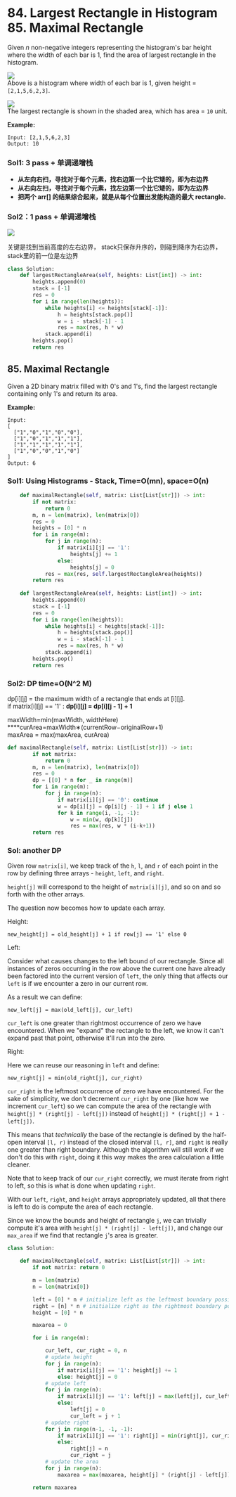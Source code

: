 # 84. Largest Rectangle in Histogram 85. Maximal Rectangle

Given _n_ non-negative integers representing the histogram's bar height where the width of each bar is 1, find the area of largest rectangle in the histogram.

![](https://assets.leetcode.com/uploads/2018/10/12/histogram.png)  
Above is a histogram where width of each bar is 1, given height = `[2,1,5,6,2,3]`.

![](https://assets.leetcode.com/uploads/2018/10/12/histogram_area.png)  
The largest rectangle is shown in the shaded area, which has area = `10` unit.

**Example:**

```text
Input: [2,1,5,6,2,3]
Output: 10
```

### Sol1: 3 pass + 单调递增栈

* **从左向右扫，寻找对于每个元素，找右边第一个比它矮的，即为右边界**
* **从右向左扫，寻找对于每个元素，找左边第一个比它矮的，即为左边界**
* **把两个 arr\[\] 的结果综合起来，就是从每个位置出发能构造的最大 rectangle.**

### **Sol2：1 pass** + 单调递增栈

![](../.gitbook/assets/image%20%2822%29.png)

关键是找到当前高度的左右边界， stack只保存升序的，则碰到降序为右边界，stack里的前一位是左边界

```python
class Solution:
    def largestRectangleArea(self, heights: List[int]) -> int:
        heights.append(0)
        stack = [-1]
        res = 0
        for i in range(len(heights)):
            while heights[i] <= heights[stack[-1]]:
                h = heights[stack.pop()]
                w = i - stack[-1] - 1
                res = max(res, h * w)
            stack.append(i)
        heights.pop()
        return res
```

## 85. Maximal Rectangle

Given a 2D binary matrix filled with 0's and 1's, find the largest rectangle containing only 1's and return its area.

**Example:**

```text
Input:
[
  ["1","0","1","0","0"],
  ["1","0","1","1","1"],
  ["1","1","1","1","1"],
  ["1","0","0","1","0"]
]
Output: 6
```

### Sol1: **Using Histograms - Stack, Time=O\(mn\), space=O\(n\)**

```python
    def maximalRectangle(self, matrix: List[List[str]]) -> int:
        if not matrix:
            return 0
        m, n = len(matrix), len(matrix[0])
        res = 0
        heights = [0] * n
        for i in range(m):
            for j in range(n):
                if matrix[i][j] == '1':
                    heights[j] += 1
                else:
                    heights[j] = 0
            res = max(res, self.largestRectangleArea(heights))
        return res  
        
    def largestRectangleArea(self, heights: List[int]) -> int:
        heights.append(0)
        stack = [-1]
        res = 0
        for i in range(len(heights)):
            while heights[i] < heights[stack[-1]]:
                h = heights[stack.pop()]
                w = i - stack[-1] - 1
                res = max(res, h * w)
            stack.append(i)
        heights.pop()
        return res
```

### Sol2: DP time=O\(N^2 M\)

dp\[i\]\[j\] = the maximum width of a rectangle that ends at \[i\]\[j\].  
if matrix\[i\]\[j\] == '1' :  **dp\[i\]\[j\] = dp\[i\]\[j - 1\] + 1** 

maxWidth=min\(maxWidth, widthHere\)  
****curArea=maxWidth∗\(currentRow−originalRow+1\)  
maxArea = max\(maxArea, curArea\)

```python
def maximalRectangle(self, matrix: List[List[str]]) -> int:
        if not matrix:
            return 0
        m, n = len(matrix), len(matrix[0])
        res = 0
        dp = [[0] * n for _ in range(m)]
        for i in range(m):
            for j in range(n):
                if matrix[i][j] == '0': continue
                w = dp[i][j] = dp[i][j - 1] + 1 if j else 1
                for k in range(i, -1, -1):
                    w = min(w, dp[k][j])
                    res = max(res, w * (i-k+1))
        return res
```

### Sol: another DP

Given row `matrix[i]`, we keep track of the `h`, `l`, and `r` of each point in the row by defining three arrays - `height`, `left`, and `right`.

`height[j]` will correspond to the height of `matrix[i][j]`, and so on and so forth with the other arrays.

The question now becomes how to update each array.

Height:

```text
new_height[j] = old_height[j] + 1 if row[j] == '1' else 0
```

Left:

Consider what causes changes to the left bound of our rectangle. Since all instances of zeros occurring in the row above the current one have already been factored into the current version of `left`, the only thing that affects our `left` is if we encounter a zero in our current row.

As a result we can define:

```text
new_left[j] = max(old_left[j], cur_left)
```

`cur_left` is one greater than rightmost occurrence of zero we have encountered. When we "expand" the rectangle to the left, we know it can't expand past that point, otherwise it'll run into the zero.

Right:

Here we can reuse our reasoning in `left` and define:

```text
new_right[j] = min(old_right[j], cur_right)
```

`cur_right` is the leftmost occurrence of zero we have encountered. For the sake of simplicity, we don't decrement `cur_right` by one \(like how we increment `cur_left`\) so we can compute the area of the rectangle with `height[j] * (right[j] - left[j])` instead of `height[j] * (right[j] + 1 - left[j])`.

This means that _technically_ the base of the rectangle is defined by the half-open interval `[l, r)` instead of the closed interval `[l, r]`, and `right` is really one greater than right boundary. Although the algorithm will still work if we don't do this with `right`, doing it this way makes the area calculation a little cleaner.

Note that to keep track of our `cur_right` correctly, we must iterate from right to left, so this is what is done when updating `right`.

With our `left`, `right`, and `height` arrays appropriately updated, all that there is left to do is compute the area of each rectangle.

Since we know the bounds and height of rectangle `j`, we can trivially compute it's area with `height[j] * (right[j] - left[j])`, and change our `max_area` if we find that rectangle `j`'s area is greater.

```python
class Solution:

    def maximalRectangle(self, matrix: List[List[str]]) -> int:
        if not matrix: return 0

        m = len(matrix)
        n = len(matrix[0])

        left = [0] * n # initialize left as the leftmost boundary possible
        right = [n] * n # initialize right as the rightmost boundary possible
        height = [0] * n

        maxarea = 0

        for i in range(m):

            cur_left, cur_right = 0, n
            # update height
            for j in range(n):
                if matrix[i][j] == '1': height[j] += 1
                else: height[j] = 0
            # update left
            for j in range(n):
                if matrix[i][j] == '1': left[j] = max(left[j], cur_left)
                else:
                    left[j] = 0
                    cur_left = j + 1
            # update right
            for j in range(n-1, -1, -1):
                if matrix[i][j] == '1': right[j] = min(right[j], cur_right)
                else:
                    right[j] = n
                    cur_right = j
            # update the area
            for j in range(n):
                maxarea = max(maxarea, height[j] * (right[j] - left[j]))

        return maxarea
```

